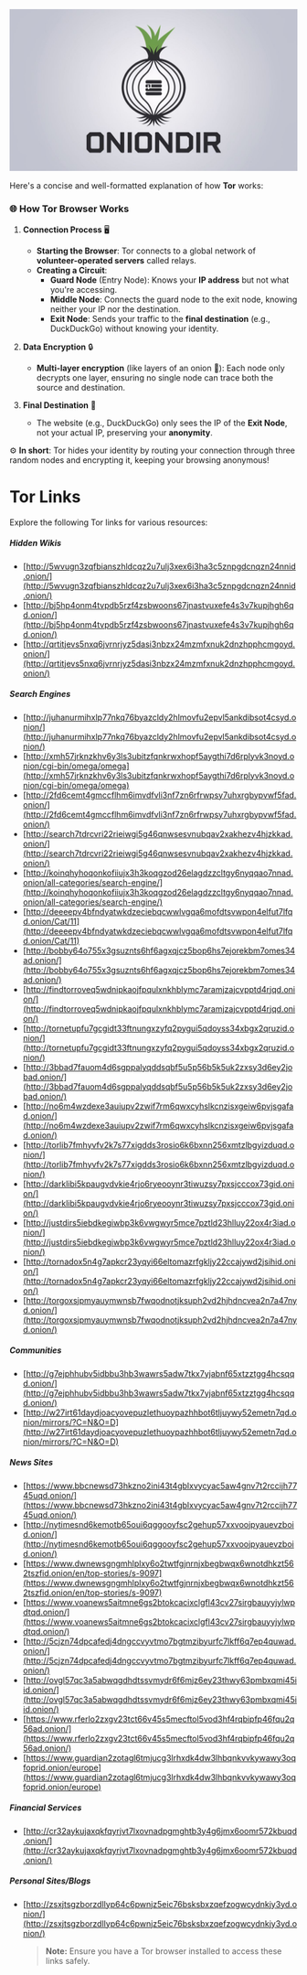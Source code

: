![Onion Directory](oniondir.jpg)

Here's a concise and well-formatted explanation of how **Tor** works:

### 🌐 **How Tor Browser Works**

1. **Connection Process** 🖥️

   - **Starting the Browser**: Tor connects to a global network of **volunteer-operated servers** called relays.
   - **Creating a Circuit**:
     - **Guard Node** (Entry Node): Knows your **IP address** but not what you're accessing.
     - **Middle Node**: Connects the guard node to the exit node, knowing neither your IP nor the destination.
     - **Exit Node**: Sends your traffic to the **final destination** (e.g., DuckDuckGo) without knowing your identity.

2. **Data Encryption** 🔒

   - **Multi-layer encryption** (like layers of an onion 🧅): Each node only decrypts one layer, ensuring no single node can trace both the source and destination.

3. **Final Destination** 🏁
   - The website (e.g., DuckDuckGo) only sees the IP of the **Exit Node**, not your actual IP, preserving your **anonymity**.

⚙️ **In short**: Tor hides your identity by routing your connection through three random nodes and encrypting it, keeping your browsing anonymous!

# Tor Links

Explore the following Tor links for various resources:

##### Hidden Wikis

- [http://5wvugn3zqfbianszhldcqz2u7ulj3xex6i3ha3c5znpgdcnqzn24nnid.onion/](http://5wvugn3zqfbianszhldcqz2u7ulj3xex6i3ha3c5znpgdcnqzn24nnid.onion/)
- [http://bj5hp4onm4tvpdb5rzf4zsbwoons67jnastvuxefe4s3v7kupjhgh6qd.onion/](http://bj5hp4onm4tvpdb5rzf4zsbwoons67jnastvuxefe4s3v7kupjhgh6qd.onion/)
- [http://qrtitjevs5nxq6jvrnrjyz5dasi3nbzx24mzmfxnuk2dnzhpphcmgoyd.onion/](http://qrtitjevs5nxq6jvrnrjyz5dasi3nbzx24mzmfxnuk2dnzhpphcmgoyd.onion/)

##### Search Engines

- [http://juhanurmihxlp77nkq76byazcldy2hlmovfu2epvl5ankdibsot4csyd.onion/](http://juhanurmihxlp77nkq76byazcldy2hlmovfu2epvl5ankdibsot4csyd.onion/)
- [http://xmh57jrknzkhv6y3ls3ubitzfqnkrwxhopf5aygthi7d6rplyvk3noyd.onion/cgi-bin/omega/omega](http://xmh57jrknzkhv6y3ls3ubitzfqnkrwxhopf5aygthi7d6rplyvk3noyd.onion/cgi-bin/omega/omega)
- [http://2fd6cemt4gmccflhm6imvdfvli3nf7zn6rfrwpsy7uhxrgbypvwf5fad.onion/](http://2fd6cemt4gmccflhm6imvdfvli3nf7zn6rfrwpsy7uhxrgbypvwf5fad.onion/)
- [http://search7tdrcvri22rieiwgi5g46qnwsesvnubqav2xakhezv4hjzkkad.onion/](http://search7tdrcvri22rieiwgi5g46qnwsesvnubqav2xakhezv4hjzkkad.onion/)
- [http://koinqhyhoqonkofiiujx3h3koqgzod26elagdzzcltgy6nyqqao7nnad.onion/all-categories/search-engine/](http://koinqhyhoqonkofiiujx3h3koqgzod26elagdzzcltgy6nyqqao7nnad.onion/all-categories/search-engine/)
- [http://deeeepv4bfndyatwkdzeciebqcwwlvgqa6mofdtsvwpon4elfut7lfqd.onion/Cat/11](http://deeeepv4bfndyatwkdzeciebqcwwlvgqa6mofdtsvwpon4elfut7lfqd.onion/Cat/11)
- [http://bobby64o755x3gsuznts6hf6agxqjcz5bop6hs7ejorekbm7omes34ad.onion/](http://bobby64o755x3gsuznts6hf6agxqjcz5bop6hs7ejorekbm7omes34ad.onion/)
- [http://findtorroveq5wdnipkaojfpqulxnkhblymc7aramjzajcvpptd4rjqd.onion/](http://findtorroveq5wdnipkaojfpqulxnkhblymc7aramjzajcvpptd4rjqd.onion/)
- [http://tornetupfu7gcgidt33ftnungxzyfq2pygui5qdoyss34xbgx2qruzid.onion/](http://tornetupfu7gcgidt33ftnungxzyfq2pygui5qdoyss34xbgx2qruzid.onion/)
- [http://3bbad7fauom4d6sgppalyqddsqbf5u5p56b5k5uk2zxsy3d6ey2jobad.onion/](http://3bbad7fauom4d6sgppalyqddsqbf5u5p56b5k5uk2zxsy3d6ey2jobad.onion/)
- [http://no6m4wzdexe3auiupv2zwif7rm6qwxcyhslkcnzisxgeiw6pvjsgafad.onion/](http://no6m4wzdexe3auiupv2zwif7rm6qwxcyhslkcnzisxgeiw6pvjsgafad.onion/)
- [http://torlib7fmhyvfv2k7s77xigdds3rosio6k6bxnn256xmtzlbgyizduqd.onion/](http://torlib7fmhyvfv2k7s77xigdds3rosio6k6bxnn256xmtzlbgyizduqd.onion/)
- [http://darklibi5kpaugvdvkie4rjo6ryeooynr3tiwuzsy7pxsjcccox73gid.onion/](http://darklibi5kpaugvdvkie4rjo6ryeooynr3tiwuzsy7pxsjcccox73gid.onion/)
- [http://justdirs5iebdkegiwbp3k6vwgwyr5mce7pztld23hlluy22ox4r3iad.onion/](http://justdirs5iebdkegiwbp3k6vwgwyr5mce7pztld23hlluy22ox4r3iad.onion/)
- [http://tornadox5n4g7apkcr23yqyi66eltomazrfgkljy22ccajywd2jsihid.onion/](http://tornadox5n4g7apkcr23yqyi66eltomazrfgkljy22ccajywd2jsihid.onion/)
- [http://torgoxsjpmyauymwnsb7fwqodnotjksuph2vd2hjhdncvea2n7a47nyd.onion/](http://torgoxsjpmyauymwnsb7fwqodnotjksuph2vd2hjhdncvea2n7a47nyd.onion/)

##### Communities

- [http://g7ejphhubv5idbbu3hb3wawrs5adw7tkx7yjabnf65xtzztgg4hcsqqd.onion/](http://g7ejphhubv5idbbu3hb3wawrs5adw7tkx7yjabnf65xtzztgg4hcsqqd.onion/)
- [http://w27irt61daydjoacyovepuzlethuoypazhhbot6tljuywy52emetn7qd.onion/mirrors/?C=N&O=D](http://w27irt61daydjoacyovepuzlethuoypazhhbot6tljuywy52emetn7qd.onion/mirrors/?C=N&O=D)

##### News Sites

- [https://www.bbcnewsd73hkzno2ini43t4gblxvycyac5aw4gnv7t2rccijh7745uqd.onion/](https://www.bbcnewsd73hkzno2ini43t4gblxvycyac5aw4gnv7t2rccijh7745uqd.onion/)
- [http://nytimesnd6kemotb65oui6qggooyfsc2gehup57xxvoojpyauevzboid.onion/](http://nytimesnd6kemotb65oui6qggooyfsc2gehup57xxvoojpyauevzboid.onion/)
- [https://www.dwnewsgngmhlplxy6o2twtfgjnrnjxbegbwqx6wnotdhkzt562tszfid.onion/en/top-stories/s-9097](https://www.dwnewsgngmhlplxy6o2twtfgjnrnjxbegbwqx6wnotdhkzt562tszfid.onion/en/top-stories/s-9097)
- [https://www.voanews5aitmne6gs2btokcacixclgfl43cv27sirgbauyyjylwpdtqd.onion/](https://www.voanews5aitmne6gs2btokcacixclgfl43cv27sirgbauyyjylwpdtqd.onion/)
- [http://5cjzn74dpcafedj4dngccvyvtmo7bgtmzibyurfc7lkff6q7ep4quwad.onion/](http://5cjzn74dpcafedj4dngccvyvtmo7bgtmzibyurfc7lkff6q7ep4quwad.onion/)
- [http://ovgl57qc3a5abwqgdhdtssvmydr6f6mjz6ey23thwy63pmbxqmi45iid.onion/](http://ovgl57qc3a5abwqgdhdtssvmydr6f6mjz6ey23thwy63pmbxqmi45iid.onion/)
- [https://www.rferlo2zxgv23tct66v45s5mecftol5vod3hf4rqbipfp46fqu2q56ad.onion/](https://www.rferlo2zxgv23tct66v45s5mecftol5vod3hf4rqbipfp46fqu2q56ad.onion/)
- [https://www.guardian2zotagl6tmjucg3lrhxdk4dw3lhbqnkvvkywawy3oqfoprid.onion/europe](https://www.guardian2zotagl6tmjucg3lrhxdk4dw3lhbqnkvvkywawy3oqfoprid.onion/europe)

##### Financial Services

- [http://cr32aykujaxqkfqyrjvt7lxovnadpgmghtb3y4g6jmx6oomr572kbuqd.onion/](http://cr32aykujaxqkfqyrjvt7lxovnadpgmghtb3y4g6jmx6oomr572kbuqd.onion/)

##### Personal Sites/Blogs

- [http://zsxjtsgzborzdllyp64c6pwnjz5eic76bsksbxzqefzogwcydnkjy3yd.onion/](http://zsxjtsgzborzdllyp64c6pwnjz5eic76bsksbxzqefzogwcydnkjy3yd.onion/)
  > **Note:** Ensure you have a Tor browser installed to access these links safely.
